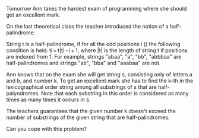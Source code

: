 Tomorrow Ann takes the hardest exam of programming where she should get an excellent mark.

On the last theoretical class the teacher introduced the notion of a half-palindrome.

String t is a half-palindrome, if for all the odd positions i () the following condition is held: ti = t|t| - i + 1, where |t| is the length of string t if positions are indexed from 1. For example, strings "abaa", "a", "bb", "abbbaa" are half-palindromes and strings "ab", "bba" and "aaabaa" are not.

Ann knows that on the exam she will get string s, consisting only of letters a and b, and number k. To get an excellent mark she has to find the k-th in the lexicographical order string among all substrings of s that are half-palyndromes. Note that each substring in this order is considered as many times as many times it occurs in s.

The teachers guarantees that the given number k doesn't exceed the number of substrings of the given string that are half-palindromes.

Can you cope with this problem?